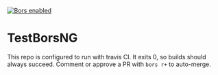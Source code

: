 [![Bors enabled](https://bors.tech/images/badge_small.svg)](https://bors-ng-ebsco.herokuapp.com/repositories/1)

# TestBorsNG

This repo is configured to run with travis CI. It exits 0, so builds should always succeed. Comment or approve a PR with `bors r+` to auto-merge.
